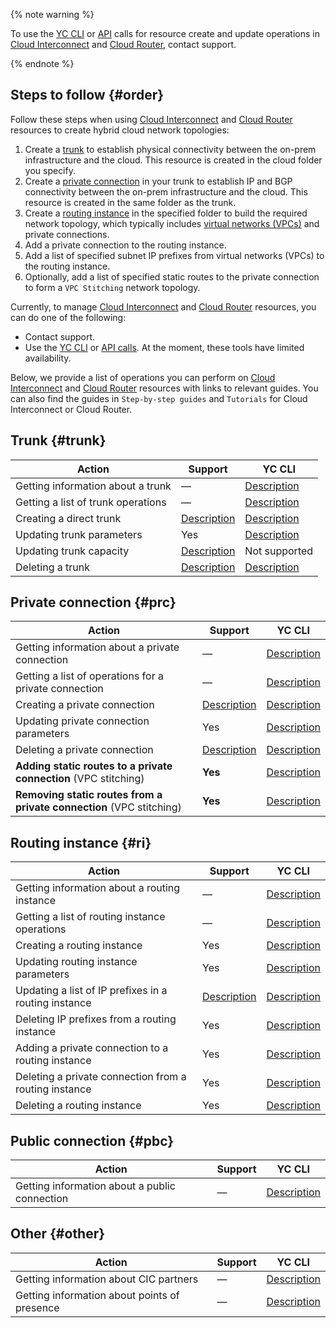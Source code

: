 
{% note warning %}

To use the [YC CLI](../../cli/quickstart.md) or [API](../../overview/api.md) calls for resource create and update operations in [Cloud Interconnect](../../interconnect/concepts/index.md) and [Cloud Router](../../cloud-router/concepts/index.md), contact support.

{% endnote %}

## Steps to follow {#order}

Follow these steps when using [Cloud Interconnect](../../interconnect/concepts/index.md) and [Cloud Router](../../cloud-router/concepts/index.md) resources to create hybrid cloud network topologies:
1. Create a [trunk](../../interconnect/concepts/trunk.md) to establish physical connectivity between the on-prem infrastructure and the cloud. This resource is created in the cloud folder you specify.
1. Create a [private connection](../../interconnect/concepts/priv-con.md) in your trunk to establish IP and BGP connectivity between the on-prem infrastructure and the cloud. This resource is created in the same folder as the trunk.
1. Create a [routing instance](../../cloud-router/concepts/routing-instance.md) in the specified folder to build the required network topology, which typically includes [virtual networks (VPCs)](../../vpc/concepts/network.md) and private connections.
1. Add a private connection to the routing instance.
1. Add a list of specified subnet IP prefixes from virtual networks (VPCs) to the routing instance.
1. Optionally, add a list of specified static routes to the private connection to form a `VPC Stitching` network topology. 

Currently, to manage [Cloud Interconnect](../../interconnect/concepts/index.md) and [Cloud Router](../../cloud-router/concepts/index.md) resources, you can do one of the following:
* Contact support.
* Use the [YC CLI](../../cli/quickstart.md) or [API calls](../../overview/api.md). At the moment, these tools have limited availability.

Below, we provide a list of operations you can perform on [Cloud Interconnect](../../interconnect/concepts/index.md) and [Cloud Router](../../cloud-router/concepts/index.md) resources with links to relevant guides. You can also find the guides in `Step-by-step guides` and `Tutorials` for Cloud Interconnect or Cloud Router.


## Trunk {#trunk}

Action | Support | YC CLI
--- | --- | ---
Getting information about a trunk | — | [Description](../../interconnect/operations/trunk-get-info.md)
Getting a list of trunk operations | — | [Description](../../interconnect/operations/trunk-operations.md)
Creating a direct trunk | [Description](../../interconnect/tutorials/trunk-priv-add.md) | [Description](../../interconnect/operations/trunk-create.md#direct)
Updating trunk parameters | Yes | [Description](../../interconnect/operations/trunk-update.md)
Updating trunk capacity | [Description](../../interconnect/tutorials/trunk-capacity-change.md) | Not supported
Deleting a trunk | [Description](../../interconnect/tutorials/trunk-del.md) | [Description](../../interconnect/operations/trunk-delete.md)


## Private connection {#prc}

Action | Support | YC CLI
--- | --- | ---
Getting information about a private connection | — | [Description](../../interconnect/operations/priv-con-get-info.md)
Getting a list of operations for a private connection | — | [Description](../../interconnect/operations/priv-con-operations.md)
Creating a private connection | [Description](../../interconnect/tutorials/trunk-priv-add.md#priv-create) | [Description](../../interconnect/operations/priv-con-create.md)
Updating private connection parameters | Yes | [Description](../../interconnect/operations/priv-con-update.md)
Deleting a private connection | [Description](../../interconnect/tutorials/priv-del.md) | [Description](../../interconnect/operations/priv-con-delete.md)
**Adding static routes to a private connection** (VPC stitching) | **Yes** | [Description](../../interconnect/operations/priv-con-static-upsert.md)
**Removing static routes from a private connection** (VPC stitching) | **Yes** | [Description](../../interconnect/operations/priv-con-static-remove.md)


## Routing instance {#ri}

Action | Support | YC CLI
--- | --- | ---
Getting information about a routing instance | — | [Description](../../cloud-router/operations/ri-get-info.md)
Getting a list of routing instance operations | — | [Description](../../cloud-router/operations/ri-operations.md)
Creating a routing instance | Yes | [Description](../../cloud-router/operations/ri-create.md)
Updating routing instance parameters | Yes | [Description](../../cloud-router/operations/ri-update.md)
Updating a list of IP prefixes in a routing instance | [Description](../../cloud-router/tutorials/ri-prefixes-upsert.md) | [Description](../../cloud-router/operations/ri-prefixes-upsert.md)
Deleting IP prefixes from a routing instance | Yes | [Description](../../cloud-router/operations/ri-prefixes-remove.md)
Adding a private connection to a routing instance | Yes | [Description](../../cloud-router/operations/ri-priv-con-add.md)
Deleting a private connection from a routing instance | Yes | [Description](../../cloud-router/operations/ri-priv-con-del.md)
Deleting a routing instance | Yes | [Description](../../cloud-router/operations/ri-delete.md)


## Public connection {#pbc}

Action | Support | YC CLI
--- | --- | ---
Getting information about a public connection | — | [Description](../../interconnect/operations/pub-con-get-info.md)


## Other {#other}

Action | Support | YC CLI
 --- | --- | ---
Getting information about CIC partners | — | [Description](../../interconnect/operations/partner-get-info.md)
Getting information about points of presence | — | [Description](../../interconnect/operations/pop-get-info.md)


